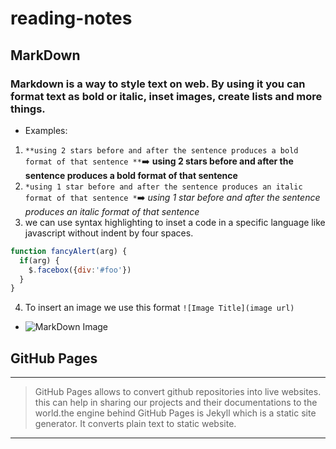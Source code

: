 # reading-notes

## MarkDown

### Markdown is a way to style text on web. By using it you can format text as bold or italic, inset images, create lists and more things.


* Examples:
1. `**using 2 stars before and after the sentence produces a bold format of that sentence **`:arrow_right: **using 2 stars before and after the sentence produces a bold format of that sentence**
2. `*using 1 star before and after the sentence produces an italic format of that sentence *`:arrow_right: *using 1 star before and after the sentence produces an italic format of that sentence*
3. we can use syntax highlighting to inset a code in a specific language like javascript without indent by four spaces.
```javascript
function fancyAlert(arg) {
  if(arg) {
    $.facebox({div:'#foo'})
  }
}
```
4. To insert an image we use  this format `![Image Title](image url)` 
* ![MarkDown Image](https://www.markdownguide.org/assets/images/markdown-guide-og.jpg)

## GitHub Pages

___

> GitHub Pages allows to convert github repositories into live websites. this can help in sharing our projects and their documentations to the world.the engine behind  GitHub Pages is Jekyll which is a static site generator. It converts plain text to static website.

___




    
